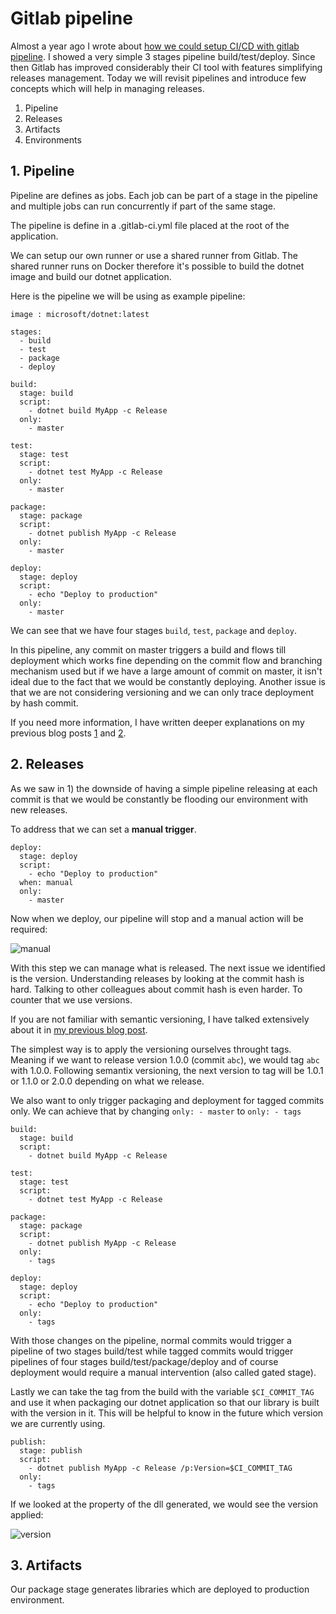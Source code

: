 # Gitlab pipeline

Almost a year ago I wrote about [how we could setup CI/CD with gitlab pipeline](https://kimsereyblog.blogspot.com/2018/06/setup-cicd-pipeline-with-gitlab-for.html). I showed a very simple 3 stages pipeline build/test/deploy. Since then Gitlab has improved considerably their CI tool with features simplifying releases management. Today we will revisit pipelines and introduce few concepts which will help in managing releases.

1. Pipeline
2. Releases
3. Artifacts
4. Environments

## 1. Pipeline

Pipeline are defines as jobs. Each job can be part of a stage in the pipeline and multiple jobs can run concurrently if part of the same stage.

The pipeline is define in a .gitlab-ci.yml file placed at the root of the application.

We can setup our own runner or use a shared runner from Gitlab. The shared runner runs on Docker therefore it's possible to build the dotnet image and build our dotnet application.

Here is the pipeline we will be using as example pipeline:

```
image : microsoft/dotnet:latest

stages:
  - build
  - test
  - package
  - deploy

build:
  stage: build
  script:
    - dotnet build MyApp -c Release
  only:
    - master

test:
  stage: test
  script:
    - dotnet test MyApp -c Release
  only:
    - master

package:
  stage: package
  script:
    - dotnet publish MyApp -c Release
  only:
    - master
    
deploy:
  stage: deploy
  script:
    - echo "Deploy to production"
  only:
    - master
```

We can see that we have four stages `build`, `test`, `package` and `deploy`.

In this pipeline, any commit on master triggers a build and flows till deployment which works fine depending on the commit flow and branching mechanism used but if we have a large amount of commit on master, it isn't ideal due to the fact that we would be constantly deploying. Another issue is that we are not considering versioning and we can only trace deployment by hash commit.

If you need more information, I have written deeper explanations on my previous blog posts [1](https://kimsereyblog.blogspot.com/2018/06/setup-cicd-pipeline-with-gitlab-for.html) and [2](https://kimsereyblog.blogspot.com/2018/08/continuously-deploy-infrastructure-with.html).

## 2. Releases

As we saw in 1) the downside of having a simple pipeline releasing at each commit is that we would be constantly be flooding our environment with new releases.

To address that we can set a __manual trigger__.

```
deploy:
  stage: deploy
  script:
    - echo "Deploy to production"
  when: manual
  only:
    - master
```

Now when we deploy, our pipeline will stop and a manual action will be required:

![manual]()

With this step we can manage what is released. The next issue we identified is the version. Understanding releases by looking at the commit hash is hard. Talking to other colleagues about commit hash is even harder. To counter that we use versions.

If you are not familiar with semantic versioning, I have talked extensively about it in [my previous blog post](https://kimsereyblog.blogspot.com/2018/04/sementic-versioning-for-dotnet.html).

The simplest way is to apply the versioning ourselves throught tags. Meaning if we want to release version 
1.0.0 (commit `abc`), we would tag `abc` with 1.0.0. Following semantix versioning, the next version to tag will be 1.0.1 or 1.1.0 or 2.0.0 depending on what we release.

We also want to only trigger packaging and deployment for tagged commits only. We can achieve that by changing `only: - master` to `only: - tags`

```
build:
  stage: build
  script:
    - dotnet build MyApp -c Release

test:
  stage: test
  script:
    - dotnet test MyApp -c Release

package:
  stage: package
  script:
    - dotnet publish MyApp -c Release
  only:
    - tags
    
deploy:
  stage: deploy
  script:
    - echo "Deploy to production"
  only:
    - tags
```

With those changes on the pipeline, normal commits would trigger a pipeline of two stages build/test while tagged commits would trigger pipelines of four stages build/test/package/deploy and of course deployment would require a manual intervention (also called gated stage).

Lastly we can take the tag from the build with the variable `$CI_COMMIT_TAG` and use it when packaging our dotnet application so that our library is built with the version in it. This will be helpful to know in the future which version we are currently using.

```
publish:
  stage: publish
  script:
    - dotnet publish MyApp -c Release /p:Version=$CI_COMMIT_TAG
  only:
    - tags
```

If we looked at the property of the dll generated, we would see the version applied:

![version]()

## 3. Artifacts

Our package stage generates libraries which are deployed to production environment.